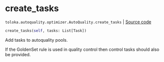 # create_tasks
`toloka.autoquality.optimizer.AutoQuality.create_tasks` | [Source code](https://github.com/Toloka/toloka-kit/blob/v1.1.4/src/autoquality/optimizer.py#L300)

```python
create_tasks(self, tasks: List[Task])
```

Add tasks to autoquality pools.


If the GoldenSet rule is used in quality control then control tasks should also be provided.

